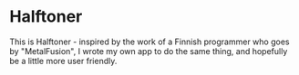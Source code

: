 # Halftoner

This is Halftoner - inspired by the work of a Finnish programmer who goes by "MetalFusion",
I wrote my own app to do the same thing, and hopefully be a little more user friendly.

